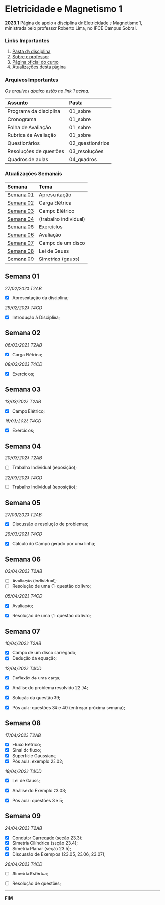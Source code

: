 # Eletricidade e Magnetismo 1

**2023.1**
Página de apoio à disciplina de Eletricidade e Magnetismo 1, ministrada pelo professor Roberto Lima, no IFCE Campus Sobral.



### Links Importantes

1. [Pasta da disciplina](https://mega.nz/folder/8XRBkS4a#ZaypuNv4979f375PJ_no9w)
2. [Sobre o professor](https://robertolccj.github.io/pesquisa/index.html)
3. [Página oficial do curso](https://ifce.edu.br/sobral/campus-sobral/cursos/superiores/licenciatura/fisica)
4. [Atualizações desta página](https://github.com/robertolccj/EEM1_23a/commits/main)



### Arquivos Importantes

*Os arquivos abaixo estão no link 1 acima.*

| Assunto                | Pasta    |
| :---                   | :---     |
| Programa da disciplina | 01_sobre |
| Cronograma             | 01_sobre |
| Folha de Avaliação     | 01_sobre |
| Rubrica de Avaliação   | 01_sobre |
| Questionários          | 02_questionários |
| Resoluções de questões | 03_resoluções |
| Quadros de aulas       | 04_quadros |



### Atualizações Semanais

| Semana                  | Tema              |
| :---                    | :---              |
| [Semana 01](#semana-01) | Apresentação      |
| [Semana 02](#semana-02) | Carga Elétrica    |
| [Semana 03](#semana-03) | Campo Elétrico    |
| [Semana 04](#semana-04) | (trabalho individual) |
| [Semana 05](#semana-05) | Exercícios        |
| [Semana 06](#semana-06) | Avaliação         |
| [Semana 07](#semana-07) | Campo de um disco |
| [Semana 08](#semana-08) | Lei de Gauss      |
| [Semana 09](#semana-09) | Simetrias (gauss) |



## Semana 01

*27/02/2023 T2AB*

 - [x] Apresentação da disciplina;

*29/02/2023 T4CD*

 - [x] Introdução à Disciplina;



## Semana 02

*06/03/2023 T2AB*

 - [x] Carga Elétrica;

*08/03/2023 T4CD*

 - [x] Exercícios;



## Semana 03

*13/03/2023 T2AB*

 - [x] Campo Elétrico;

*15/03/2023 T4CD*

 - [x] Exercícios;



## Semana 04

*20/03/2023 T2AB*

 - [ ] Trabalho Individual (reposição);

*22/03/2023 T4CD*

 - [ ] Trabalho Individual (reposição);



## Semana 05

*27/03/2023 T2AB*

 - [x] Discussão e resolução de problemas;

*29/03/2023 T4CD*

 - [x] Cálculo do Campo gerado por uma linha;



## Semana 06

*03/04/2023 T2AB*

 - [ ] Avaliação (individual);
 - [ ] Resolução de uma (1) questão do livro;

*05/04/2023 T4CD*

 - [x] Avaliação;
 - [x] Resolução de uma (1) questão do livro;



## Semana 07

*10/04/2023 T2AB*

 - [x] Campo de um disco carregado;
 - [x] Dedução da equação;

*12/04/2023 T4CD*

 - [x] Deflexão de uma carga;
 - [x] Análise do problema resolvido 22.04; 
 - [x] Solução da questão 39;
 - [x] Pós aula: questões 34 e 40 (entregar próxima semana);



## Semana 08

*17/04/2023 T2AB*

 - [x] Fluxo Elétrico;
 - [x] Sinal do fluxo;
 - [x] Superfície Gaussiana;
 - [x] Pós aula: exemplo 23.02;

*19/04/2023 T4CD*

 - [x] Lei de Gauss;
 - [x] Análise do Exemplo 23.03;
 - [x] Pós aula: questões 3 e 5;



## Semana 09

*24/04/2023 T2AB*

 - [x] Condutor Carregado (seção 23.3);
 - [x] Simetria Cilíndrica (seção 23.4);
 - [x] Simetria Planar (seção 23.5);
 - [x] Discussão de Exemplos (23.05, 23.06, 23.07);

*26/04/2023 T4CD*

 - [ ] Simetria Esférica;
 - [ ] Resolução de questões;



----

**FIM**
